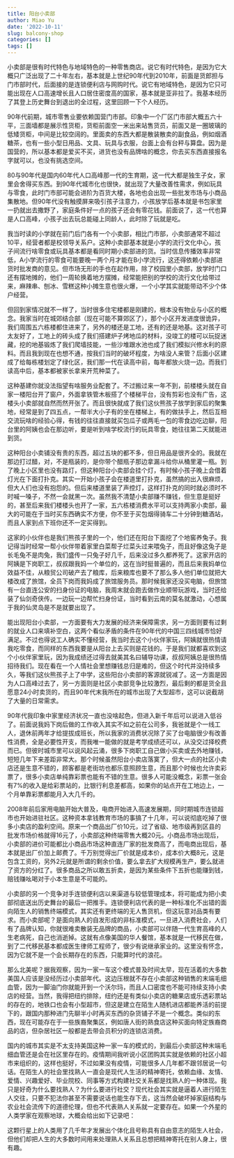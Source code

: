 ```yaml
---
title: 阳台小卖部
author: Miao Yu
date: '2022-10-11'
slug: balcony-shop
categories: []
tags: []
---
```


小卖部是很有时代特色与地域特色的一种零售商店。说它有时代特色，是因为它大概只广泛出现了二十年左右，基本就是上世纪90年代到2010年，前面是货郎担与门市部时代，后面接的是连锁便利店与网购时代。说它有地域特色，是因为它只可能出现在人口高速增长且人口居住密度高的国家，基本就是亚非拉了。我基本经历了其登上历史舞台到退出的全过程，这里回顾一下个人经历。

90年代前期，城市零售业要依赖国营门市部。印象中一个厂区门市部大概五六十平，三面墙都是展示性货柜，货柜前面空一米出来站售货员，前面又是一圈玻璃的低矮货柜，中间是比较空阔的。里面卖的东西大都是散装散卖的副食品，例如烟酒糖茶，也有一些小型日用品、文具、玩具与衣服，台面上会有台秤与算盘。因为是国营的，所以基本都是爱买不买，进货也没有品牌啥的概念，你去买东西直接报名字就可以，也没有挑选空间。

80与90年代是国内60年代人口高峰那一代的生育期，这一代大都是独生子女，家里会舍得买东西。到90年代城市化也很快，就出现了大量改善性需求，例如玩具与零食，此时门市部可能会进阶为百货大楼，各地也会出现一些批发市场与小商品集散地。但90年代没有触摸屏来吸引孩子注意力，小孩放学后基本就是书包家里一扔就出去撒野了，家庭条件好一点的孩子还会有零花钱。前面说了，这一代也算是人口高峰，小孩子出去玩总能碰上同龄人，此时除了玩就是吃。

我当时读的小学就在前门后门各有一个小卖部，相比门市部，小卖部通常不超过10平，经营者都是校领导关系户。这种小卖部基本就是小学的流行文化中心，孩子间流行啥零食或玩具基本都是看同时期小卖部进的货。当时信息传播效率非常低，A小学流行的零食可能要晚一两个月才能在B小学流行，这还得依赖小卖部进货时批发商的意见。但市场无形的手也在起作用，除了校园里小卖部，放学时门口还有摆地摊的，他们一周轮换着地方摆摊，经常能把别的学校的流行文化给带过来，麻辣串、刨冰、雪糕这种小摊生意也很火爆，一个小学其实就能带动不少个体户经营。

但回到家情况就不一样了，当时很多住宅楼都是刚建的，根本没有物业与小区的概念。我家当时在城郊结合部（现在可能不算郊区了），那个小区开发进度很诡异，我们周围五六栋楼都住进来了，另外的楼还是工地，还有的还是地基。这对孩子可太友好了，工地上的砖头成了我们搭建炉子烤地瓜的材料，没竣工的楼可以玩捉迷藏，挖的地基锻炼了我们爬墙技能，一些沙堆跟水池也成了我们模拟兴修水利的原料。而且我到现在也想不通，按我们当时的破坏程度，为啥没人来管？后面小区建成了给每栋楼划定了绿化区，我们那一代在读高中前，每年都放火烧一边。而我们读高中后，基本都被家长拿来开荒种菜了。

这种基建你就没法指望有啥服务业配套了。不过搬过来一年不到，前楼楼头就在自家一楼阳台开了窗户，外面拿铁管木板搭了个楼梯平台，没有剪彩也没有广告，这楼头小卖部就自然而然开张了。而且很快就成了我们这伙熊孩子放学到家后的聚集地，经常是到了四五点，一帮半大小子有的坐在楼梯上，有的做扶手上，然后互相交流玩啥的经验心得，有钱的往往直接就买包瓜子或两毛一包的零食边吃边聊，阳台里的阿姨也会在那边听，要是听到啥学校流行的玩具零食，她往往第二天就能进到货。

这种阳台小卖铺没有贵的东西，超过五块的都不多，但日用品是很齐全的。我就在那边打过醋，对，不是瓶装的，是你带个醋瓶子那边拿漏斗给你从桶里灌一瓶。到了晚上小区里也没有路灯，但这种阳台小卖部会挂个灯，有时候小孩子晚上会借着灯光在下面打扑克。其实一开始小孩子会在楼道里打扑克，虽然搞的出入很麻烦，但大人们也没有抱怨的。但后来楼道里装了声控灯，这样打扑克的同时就必须时不时喊一嗓子，不然一会就黑一次。虽然我不清楚小卖部赚不赚钱，但生意是挺好的，甚至后来我们楼楼头也开了一家，五六栋楼消费水平可以支持两家小卖部，最大的可能在于当时买东西确实不方便，你不至于买包烟得骑车二十分钟到糖酒站，而且人家到点下班你还不一定买得到。

这家的小伙伴也是我们熊孩子里的一个，他们还在阳台下面挖了个地窖养兔子。我记得当时经常一帮小伙伴带着家里白菜帮子烂菜头过来喂兔子，而且好像这兔子是长毛兔不是肉兔，我们盛传一只兔子好几千，后来没过多久都养死了。这家开店的阿姨是下岗职工，叔叔跟我妈一个单位的，这在当时挺普遍的，而且后来我妈单位效益不佳，从粮贸公司破产去了粮库，后来粮库也要不了那么多人他们单位就把大楼改成了旅馆，全员下岗而我妈成了旅馆服务员。那时候我家还没买电脑，但旅馆有一台直连公安的扫身份证的电脑，我周末就会跑去做作业顺带玩游戏，当时还给装了仙剑奇侠传。一边玩一边帮忙扫身份证，当时看到云南的莫名就激动，心想属于我的仙灵岛是不是就要出现了。

能出现阳台小卖部，一方面要有大力发展的经济来保障需求，另一方面则要有过剩的就业人口来填补空白，这两个看似矛盾的条件在90年代的中国三四线城市恰好满足。不过也得说工人确实不懂经营，我当时去这个小伙伴家玩，阿姨就很热情请我吃零食，而同样的东西我要是从阳台上去买则是花钱的。于是我们就都喜欢到这个小伙伴家里玩，因为我成绩还过得去就美其名曰辅导功课，叔叔阿姨总是很热情招待我们。现在看在一个人情社会里想赚钱总归是难的，但这个时代并没持续多久，等我们这伙熊孩子上了中学，这些阳台小卖部的客源就锐减了。这一方面是因为人口高峰过去了，另一方面则是社区小卖部竞争比较激烈，最后剩的都是货全且愿意24小时卖货的，而且90年代末我所在的城市出现了大型超市，这可以说截胡了大量的日常需求。

90年代我印象中家里经济状况一直也没啥起色，但进入新千年后可以说进入低谷了。前面说我妈下岗后做的工作收入其实不如之前在公司多，我爸就是个一线工人，退休前两年才给提拔成班长，所以我家的消费状况除了买了台电脑很少有改善性消费，全是必要性开支，而我唯一能做的就是考学成绩还可以，从没交过择校费而已。但彼时城市里可以说风起云涌，很多下岗职工自己做小买卖或去外地赚钱，短短几年下来差距非常大。那个时候虽然阳台小卖店落寞了，但大一点的社区小卖店还是生意不错的，顾客都是老街坊也都乐意照顾生意，而且那个时候也允许卖彩票了，很多小卖店单纯靠彩票也能有不错的生意。很多人可能没概念，彩票一张会有7%的收入是给彩票站的，比银行利息差都高，如果你的站点开在工地边上，一个月单靠彩票都能月入大几千的。

2008年前后家用电脑开始大普及，电商开始进入高速发展期，同时期城市连锁超市也开始进驻社区。这种资本拿钱教育市场的事搞了十几年，可以说彻底吃掉了很多小卖店的盈利空间。原来一个商品出厂价10元，过了省级、地市级再到区县的批发市场价格就得16元了，小卖部这种终端零售大概20元。小商品市场出现后，小卖部的进价可能都比小商品市场这种直连厂家的批发商高了，而电商出现后，基本就是出厂价加上邮费了。千万别觉得出厂价就是成本价，成本价大概8元，这是包含工资的，另外2元就是所谓的剩余价值，要么拿去扩大规模再生产，要么就进了资方的分红了。很多商品之所以敢五折卖，是因为某些条件下五折也能赚到钱，赔钱赚吆喝对于小本生意是不可能的。

小卖部的另一个竞争对手连锁便利店以来渠道与较低管理成本，将可能成为把小卖部彻底送出历史舞台的最后一把推手。连锁便利店代表的是一种标准化不出错的面向陌生人的销售终端模式，其实还有更终端的无人售货机，但这玩意对品类有要求。而小卖部呢？是面向熟人的自发形成的非标准模式，一旦进入消费社会，人们有了品牌认知，你就很难卖散装无品牌的商品，小卖部可以伴随一代生育高峰的人生老病死，自己也消逝掉。这就有点像美国的华人餐馆，基本就是一代移民在做，到了二代移民基本都成医生律师工程师了，很少有说继承家业的。这里没有怀念，因为它就不是一个会长期存在的东西，只能算时代的浪花。

那么北美呢？据我观察，因为一家一车这个模式普及时间太早，现在活着的大多数美国人应该是没经历过小卖部年代。这边压根就不存在小卖部这种销售的末端毛细血管，因为一脚油门你就能开到一个沃尔玛，而且人口密度也不能可持续支持小卖店的经营。当然，我得把纽约排除，纽约还是有类似小卖店的糖果店或乐透彩票站的存在的，地铁口也会有小型超市，但这是建立在陌生人随机进店都能养活的前提下的，跟国内那种进门先聊半小时再买东西的杂货铺子不是一个概念。类似的东西，现在可能存在于一些族裔聚集区，例如唐人街的熟食店这种买面向特定族裔商品的店，但杂居社区一般都是去带会员积分的连锁店消费。

国内的城市其实是不太支持美国这种一家一车的模式的，到最后小卖部这种末端毛细血管还是会在社区里存在的。疫情期间我听说小区团购其实就是依赖的社区小超市来组织的，这样也挺好，不过如果没有疫情，可能很多人几年都不跟邻居说一句话。在陌生人的社会里找熟人一直会是现代人生活的精神寄托，依赖血缘、友情、爱情、兴趣爱好、毕业院校、同事等方式构建社交关系都是找熟人的一种体现。我只是好奇为什么要找熟人？为什么要进行社交？现代社会其实就是逼着人进行陌生人交往，只要不犯法你甚至不需要说话也能生存下去，这当然会破坏掉家庭结构与农业社会流传下的道德伦理，但也不代表熟人关系就一定要存在。如果一个外星的人类学家在观察地球，大概会给出如下记录吧：

这颗行星上的人类用了几千年才发展出个体化且号称具有自由意志的陌生人社会，但他们却把人生的大多数时间用来处理熟人关系且总想把精神寄托在别人身上，很有趣。
